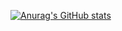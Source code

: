 [![Anurag's GitHub stats](https://github-readme-stats.vercel.app/api?username=lgshogun)](https://github.com/anuraghazra/github-readme-stats)
